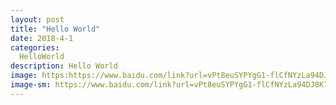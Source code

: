 ```yaml
---
layout: post
title: "Hello World"
date: 2018-4-1
categories:
  HelloWorld
description: Hello World
image: https:https://www.baidu.com/link?url=vPt8euSYPYgG1-flCfNYzLa94DJ8K7e_xhByKewQj2I6Shgm2-H1Fb0UD7fWUi3HQvarM-ACG6Nq2--4kMQSfniEvHkZjU0sUa2V9f-xGo_2OpN3yMLlqdg55aZvKtoy2j9OJHwOaS8k2nCwp7mrKMMkbk002LJRXjDFp5CvLZRxauqEfC4eLvmEcscl0AyOesIriZYiqmvxPG37R5E9ahdHFvMMeCGN5bTwVALE7hZI_kx0SEnrkxiQCFL7uPaQg9fyjf6B4CI_yGtlM4ns6B8UDCgw2KnUrljFoaSY3wrC7zFq-JGJ3ZihJ1BmQpRWlPhxTqbkYob3k30BSZRml-t2tWltUS6nK_xlgbgSLwg3Nn-mGS8YIFX1ts0Aj2MGVJlSlnCO_SiRCjjb_KzK94nQvxAk8bwkyd_OtJ8fT83JqygO233YmtjLcJjTDYm-xtgc0iQYY44bn3cc_iDyddfFrQgjGHZvv9RkKiLiMvp-qjuY4el4r4eL4PBgi2UKJkXnzQYE1GFbwMI8JoTNkTRqRD0N8fU9bZNzv43FQ6D68ys0T2XxFE2fYWiEA0IFUAtgHDLTaWUUasN1WzsidXEUEdVIx8M4b7TC3Q__RSp6xCdwtAzRRI6pSAo8j3joABM5seU4UC5qZW-Q-L_85FHqwWTueDRSvjKyclT6TVceJyMxnXOcviA26qdjUoU1&timg=https%3A%2F%2Fss0.bdstatic.com%2F94oJfD_bAAcT8t7mm9GUKT-xh_%2Ftimg%3Fimage%26quality%3D100%26size%3Db4000_4000%26sec%3D1522655699%26di%3D986e410b631a6621fc425f8357aeac92%26src%3Dhttp%3A%2F%2Fpic.58pic.com%2F58pic%2F15%2F12%2F70%2F81y58PICbjR_1024.jpg&click_t=1522655717903&s_info=1903_923&wd=&eqid=f1fd99ec0001c8f3000000035ac1e1d3
image-sm: https://www.baidu.com/link?url=vPt8euSYPYgG1-flCfNYzLa94DJ8K7e_xhByKewQj2I6Shgm2-H1Fb0UD7fWUi3HQvarM-ACG6Nq2--4kMQSfniEvHkZjU0sUa2V9f-xGo_2OpN3yMLlqdg55aZvKtoy2j9OJHwOaS8k2nCwp7mrKMMkbk002LJRXjDFp5CvLZRxauqEfC4eLvmEcscl0AyOesIriZYiqmvxPG37R5E9ahdHFvMMeCGN5bTwVALE7hZI_kx0SEnrkxiQCFL7uPaQg9fyjf6B4CI_yGtlM4ns6B8UDCgw2KnUrljFoaSY3wrC7zFq-JGJ3ZihJ1BmQpRWlPhxTqbkYob3k30BSZRml-t2tWltUS6nK_xlgbgSLwg3Nn-mGS8YIFX1ts0Aj2MGVJlSlnCO_SiRCjjb_KzK94nQvxAk8bwkyd_OtJ8fT83JqygO233YmtjLcJjTDYm-xtgc0iQYY44bn3cc_iDyddfFrQgjGHZvv9RkKiLiMvp-qjuY4el4r4eL4PBgi2UKJkXnzQYE1GFbwMI8JoTNkTRqRD0N8fU9bZNzv43FQ6D68ys0T2XxFE2fYWiEA0IFUAtgHDLTaWUUasN1WzsidXEUEdVIx8M4b7TC3Q__RSp6xCdwtAzRRI6pSAo8j3joABM5seU4UC5qZW-Q-L_85FHqwWTueDRSvjKyclT6TVceJyMxnXOcviA26qdjUoU1&timg=https%3A%2F%2Fss0.bdstatic.com%2F94oJfD_bAAcT8t7mm9GUKT-xh_%2Ftimg%3Fimage%26quality%3D100%26size%3Db4000_4000%26sec%3D1522655699%26di%3D986e410b631a6621fc425f8357aeac92%26src%3Dhttp%3A%2F%2Fpic.58pic.com%2F58pic%2F15%2F12%2F70%2F81y58PICbjR_1024.jpg&click_t=1522655717903&s_info=1903_923&wd=&eqid=f1fd99ec0001c8f3000000035ac1e1d3
---
```

